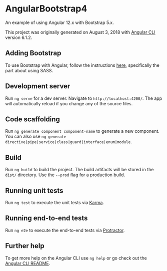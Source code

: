 # AngularBootstrap4
An example of using Angular 12.x with Bootstrap 5.x.

This project was originally generated on August 3, 2018 with [Angular CLI](https://github.com/angular/angular-cli) version 6.1.2.
## Adding Bootstrap
To use Bootstrap with Angular, follow the instructions [here](https://github.com/angular/angular-cli/blob/master/docs/documentation/stories/include-bootstrap.md), specifically the part about using SASS.
## Development server

Run `ng serve` for a dev server. Navigate to `http://localhost:4200/`. The app will automatically reload if you change any of the source files.

## Code scaffolding

Run `ng generate component component-name` to generate a new component. You can also use `ng generate directive|pipe|service|class|guard|interface|enum|module`.

## Build

Run `ng build` to build the project. The build artifacts will be stored in the `dist/` directory. Use the `--prod` flag for a production build.

## Running unit tests

Run `ng test` to execute the unit tests via [Karma](https://karma-runner.github.io).

## Running end-to-end tests

Run `ng e2e` to execute the end-to-end tests via [Protractor](http://www.protractortest.org/).

## Further help

To get more help on the Angular CLI use `ng help` or go check out the [Angular CLI README](https://github.com/angular/angular-cli/blob/master/README.md).
